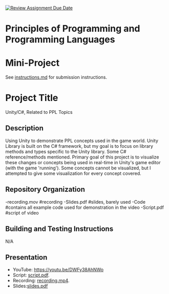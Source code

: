 [![Review Assignment Due Date](https://classroom.github.com/assets/deadline-readme-button-22041afd0340ce965d47ae6ef1cefeee28c7c493a6346c4f15d667ab976d596c.svg)](https://classroom.github.com/a/skJdUf3s)
# Principles of Programming and Programming Languages
# Mini-Project

See [instructions.md](instructions.md) for submission instructions.

# Project Title
Unity/C#, Related to PPL Topics
## Description

Using Unity to demonstrate PPL concepts used in the game world. Unity Library is built on the C# framework, but my goal is to focus on library methods and types specific to the Unity library. Some C# reference/methods mentioned. Primary goal of this project is to visualize these changes or concepts being used in real-time in Unity's game editor (with the game 'running'). Some concepts cannot be visualized, but I attempted to give some visualization for every concept covered.


## Repository Organization
-recording.mov  #recording
-Slides.pdf #slides, barely used
-Code #contains all example code used for demonstration in the video
-Script.pdf #script of video


## Building and Testing Instructions

N/A

## Presentation


- YouTube: https://youtu.be/DWFy38AhNWo
- Script: [script.pdf](script.pdf).
- Recording: [recording.mp4](recording.mp4).
- Slides:[slides.pdf](slides.pdf)
